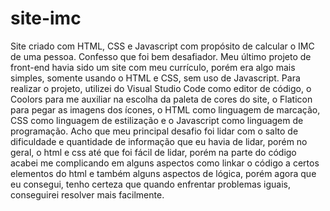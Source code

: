 # site-imc
Site criado com HTML, CSS e Javascript com propósito de calcular o IMC de uma pessoa.
Confesso que foi bem desafiador. 
	Meu último projeto de front-end havia sido um site com meu currículo, porém era algo mais simples, somente usando o HTML e CSS, sem uso de Javascript.
Para realizar o projeto, utilizei do Visual Studio Code como editor de código, o Coolors para me auxiliar na escolha da paleta de cores do site, o Flaticon para pegar as imagens dos ícones, o HTML como linguagem de marcação, CSS como linguagem de estilização e o Javascript como linguagem de programação.
Acho que meu principal desafio foi lidar com o salto de dificuldade e quantidade de informação que eu havia de lidar, porém no geral, o html e css até que foi fácil de lidar, porém na parte do código acabei me complicando em alguns aspectos como linkar o código a certos elementos do html e também alguns aspectos de lógica, porém agora que eu consegui, tenho certeza que quando enfrentar problemas iguais, conseguirei resolver mais facilmente.
